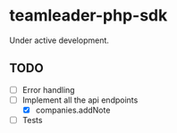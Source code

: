 # teamleader-php-sdk

Under active development.

## TODO

- [ ] Error handling
- [ ] Implement all the api endpoints
    - [x] companies.addNote
- [ ] Tests
